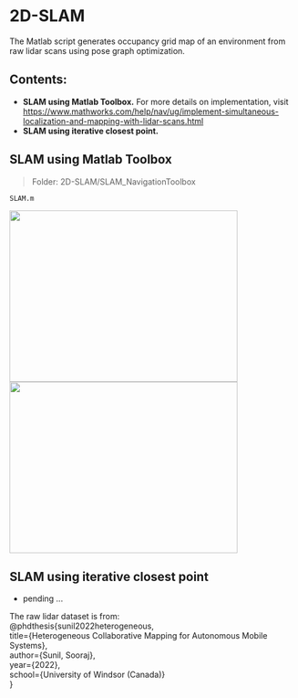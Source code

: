 # 2D-SLAM

The Matlab script generates occupancy grid map of an environment from raw lidar scans using pose graph optimization. 

## Contents: 
- **SLAM using Matlab Toolbox.** For more details on implementation, visit https://www.mathworks.com/help/nav/ug/implement-simultaneous-localization-and-mapping-with-lidar-scans.html
- **SLAM using iterative closest point.** 

## SLAM using Matlab Toolbox

> Folder: 2D-SLAM/SLAM_NavigationToolbox
```
SLAM.m
```
<p float="left">
<img src="SLAM_NavigationToolbox/plots/anime_a.gif" width="400" height="300"> 
<img src="SLAM_NavigationToolbox/plots/anime_b.gif" width="400" height="300"> 
</p>

## SLAM using iterative closest point
- pending ... 






The raw lidar dataset is from: \
@phdthesis{sunil2022heterogeneous, \
  title={Heterogeneous Collaborative Mapping for Autonomous Mobile Systems}, \
  author={Sunil, Sooraj}, \
  year={2022},\
  school={University of Windsor (Canada)}\
  }
